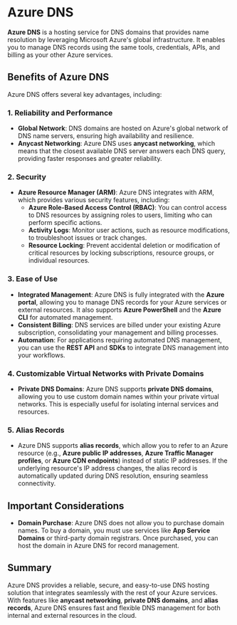 # Azure DNS

**Azure DNS** is a hosting service for DNS domains that provides name resolution by leveraging Microsoft Azure's global infrastructure. It enables you to manage DNS records using the same tools, credentials, APIs, and billing as your other Azure services.

## Benefits of Azure DNS

Azure DNS offers several key advantages, including:

### 1. **Reliability and Performance**
   - **Global Network**: DNS domains are hosted on Azure's global network of DNS name servers, ensuring high availability and resilience.
   - **Anycast Networking**: Azure DNS uses **anycast networking**, which means that the closest available DNS server answers each DNS query, providing faster responses and greater reliability.

### 2. **Security**
   - **Azure Resource Manager (ARM)**: Azure DNS integrates with ARM, which provides various security features, including:
     - **Azure Role-Based Access Control (RBAC)**: You can control access to DNS resources by assigning roles to users, limiting who can perform specific actions.
     - **Activity Logs**: Monitor user actions, such as resource modifications, to troubleshoot issues or track changes.
     - **Resource Locking**: Prevent accidental deletion or modification of critical resources by locking subscriptions, resource groups, or individual resources.

### 3. **Ease of Use**
   - **Integrated Management**: Azure DNS is fully integrated with the **Azure portal**, allowing you to manage DNS records for your Azure services or external resources. It also supports **Azure PowerShell** and the **Azure CLI** for automated management.
   - **Consistent Billing**: DNS services are billed under your existing Azure subscription, consolidating your management and billing processes.
   - **Automation**: For applications requiring automated DNS management, you can use the **REST API** and **SDKs** to integrate DNS management into your workflows.

### 4. **Customizable Virtual Networks with Private Domains**
   - **Private DNS Domains**: Azure DNS supports **private DNS domains**, allowing you to use custom domain names within your private virtual networks. This is especially useful for isolating internal services and resources.

### 5. **Alias Records**
   - Azure DNS supports **alias records**, which allow you to refer to an Azure resource (e.g., **Azure public IP addresses**, **Azure Traffic Manager profiles**, or **Azure CDN endpoints**) instead of static IP addresses. If the underlying resource's IP address changes, the alias record is automatically updated during DNS resolution, ensuring seamless connectivity.

## Important Considerations

- **Domain Purchase**: Azure DNS does not allow you to purchase domain names. To buy a domain, you must use services like **App Service Domains** or third-party domain registrars. Once purchased, you can host the domain in Azure DNS for record management.

## Summary

Azure DNS provides a reliable, secure, and easy-to-use DNS hosting solution that integrates seamlessly with the rest of your Azure services. With features like **anycast networking**, **private DNS domains**, and **alias records**, Azure DNS ensures fast and flexible DNS management for both internal and external resources in the cloud.
